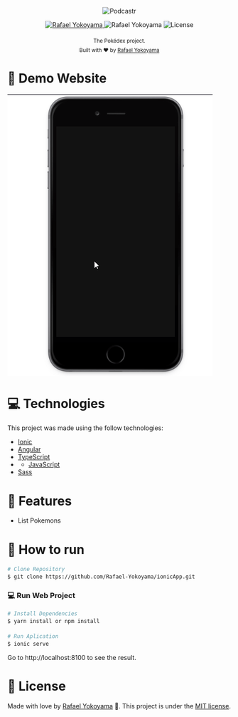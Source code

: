 
<p align="center">
   <img src="https://media.giphy.com/media/iTIf7qXolGeBi8FVhB/giphy.gif" alt="Podcastr" width="150"/>
</p>



<p align="center">	
   <a href="https://www.linkedin.com/in/rafael-yokoyama/">
      <img alt="Rafael Yokoyama" src="https://img.shields.io/badge/-RafaelYokoyama-000?style=flat&logo=Linkedin&logoColor=white" />
   </a>

  <a aria-label="">
   <img alt="Rafael Yokoyama" src="https://img.shields.io/badge/-RafaelYokoyama-000?style=flat&logo=github&logoColor=white" />
  </a>
  
  <img alt="License" src="https://img.shields.io/badge/license-MIT-000">
  
</p>


<div align="center">
  <sub>The Pokédex 
 project. </br> Built with ❤️ by
    <a href="https://github.com/Rafael-Yokoyama">Rafael Yokoyama</a>
  </sub>
</div>








# :eyes: Demo Website

 <img src="https://github.com/Rafael-Yokoyama/ionicApp/blob/master/src/assets/poke.gif">

# :computer: Technologies
This project was made using the follow technologies:

   
* <a href="https://ionicframework.com/"> Ionic </a> 
* <a href="https://angular.io/cli">Angular</a>    
* <a href="https://www.typescriptlang.org/"> TypeScript  </a> 
* * <a href="https://developer.mozilla.org/pt-BR/docs/Learn/JavaScript"> JavaScript  </a> 
* <a href="https://sass-lang.com"> Sass </a> 

      

# :rocket: Features

* List Pokemons

# :construction_worker: How to run
```bash
# Clone Repository
$ git clone https://github.com/Rafael-Yokoyama/ionicApp.git
```

### 💻 Run Web Project

```bash
# Install Dependencies
$ yarn install or npm install

# Run Aplication
$ ionic serve 
```
Go to http://localhost:8100 to see the result.



# :closed_book: License



Made with love by [Rafael Yokoyama](https://github.com/Rafael-Yokoyama) 🚀.
This project is under the [MIT license](./LICENSE).



